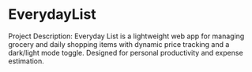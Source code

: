 # EverydayList
Project Description:  Everyday List is a lightweight web app for managing grocery and daily shopping items with dynamic price tracking and a dark/light mode toggle. Designed for personal productivity and expense estimation.
